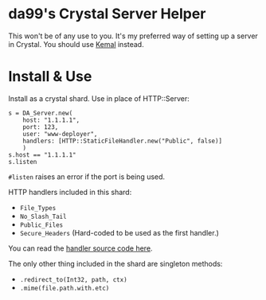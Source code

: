 
da99's Crystal Server Helper
============================

This won't be of any use to you. It's my preferred
way of setting up a server in Crystal. You should
use [Kemal](https://kemalcr.com/) instead.


Install & Use
============

Install as a crystal shard. Use in place of HTTP::Server:

```crystal
s = DA_Server.new(
    host: "1.1.1.1",
    port: 123,
    user: "www-deployer",
    handlers: [HTTP::StaticFileHandler.new("Public", false)]
    )
s.host == "1.1.1.1"
s.listen
```

`#listen` raises an error if the port is being used.

HTTP handlers included in this shard:

- `File_Types`
- `No_Slash_Tail`
- `Public_Files`
- `Secure_Headers` (Hard-coded to be used as the first handler.)

You can read the [handler source code here](https://github.com/da99/da_server/blob/master/src/da_server).

The only other thing included in the shard are singleton methods:

- `.redirect_to(Int32, path, ctx)`
- `.mime(file.path.with.etc)`

